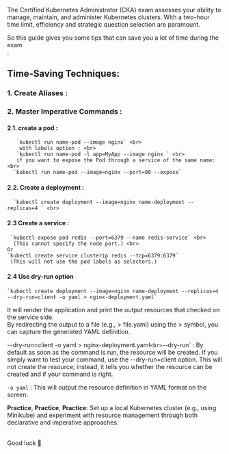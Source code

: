 


The Certified Kubernetes Administrator (CKA) exam assesses your ability to manage, maintain, and administer Kubernetes clusters. With a two-hour time limit, efficiency and strategic question selection are paramount.

So this guide gives you some tips that can save you a lot of time during the exam <br>.



## Time-Saving Techniques:

### 1. Create Aliases : 
### 2. Master Imperative Commands : 
   #### 2.1. create a pod : <br>
       `kubectl run name-pod --image nginx` <br>
        with labels option : <br>
       `kubectl run name-pod -l app=MyApp --image nginx ` <br>
       if you want to expose the Pod through a service of the same name: <br>
      `kubectl run name-pod --image=nginx --port=80 --expose` 
  #### 2.2. Create a deployment :
      `kubectl create deployment --image=nginx name-deployment --replicas=4 ` <br>

  #### 2.3 Create a service :
     `kubectl expose pod redis --port=6379 --name redis-service` <br>
      (This cannot specify the node port.) <br>
    Or
    `kubectl create service clusterip redis --tcp=6379:6379`
     (This will not use the pod labels as selectors.)
  #### 2.4  Use dry-run option  
    `kubectl create deployment --image=nginx name-deployment --replicas=4 --dry-run=client -o yaml > nginx-deployment.yaml`
  It will render the application and print the output resources that checked on the service side. <br>
  By redirecting the output to a file (e.g., > file.yaml) using the > symbol, you can capture the generated YAML definition.






--dry-run=client -o yaml > nginx-deployment.yaml` <br>
`--dry-run` : By default as soon as the command is run, the resource will be created. If you simply want to test your command, use the --dry-run=client option. This will not create the resource; instead, it tells you whether the resource can be created and if your command is right.

`-o yaml` : This will output the resource definition in YAML format on the screen.

**Practice**, **Practice**, **Practice**: Set up a local Kubernetes cluster (e.g., using Minikube) and experiment with resource management through both declarative and imperative approaches.

<p style="text-align"><br> Good luck 🤞</br></p>